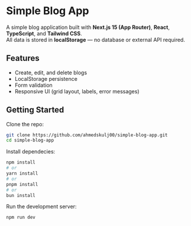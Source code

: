 # Simple Blog App

A simple blog application built with **Next.js 15 (App Router)**, **React**, **TypeScript**, and **Tailwind CSS**.  
All data is stored in **localStorage** — no database or external API required.  

## Features

- Create, edit, and delete blogs  
- LocalStorage persistence  
- Form validation 
- Responsive UI (grid layout, labels, error messages)  

## Getting Started

Clone the repo:

```bash
git clone https://github.com/ahmedskulj00/simple-blog-app.git
cd simple-blog-app
```

Install dependecies:

```bash
npm install
# or
yarn install
# or
pnpm install
# or
bun install
```

Run the development server:
```bash
npm run dev
```

